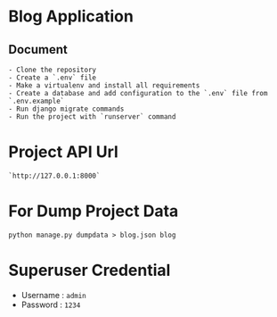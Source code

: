 
# Blog Application

## Document

    - Clone the repository
    - Create a `.env` file
    - Make a virtualenv and install all requirements
    - Create a database and add configuration to the `.env` file from `.env.example`
    - Run django migrate commands
    - Run the project with `runserver` command

# Project API Url

    `http://127.0.0.1:8000`

# For Dump Project Data 

   `python manage.py dumpdata > blog.json blog`


# Superuser Credential  

   - Username : `admin`
   - Password : `1234`